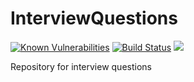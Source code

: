 # InterviewQuestions

[![Known Vulnerabilities](https://snyk.io/test/github/lfalcantar/InterviewQuestions/badge.svg?targetFile=pom.xml)](https://snyk.io/test/github/lfalcantar/InterviewQuestions?targetFile=pom.xml) 
[![Build Status](https://travis-ci.org/lfalcantar/InterviewQuestions.svg?branch=develop)](https://travis-ci.org/lfalcantar/InterviewQuestions)
[![][dependabot img]][dependabot]


Repository for interview questions


[dependabot]:https://dependabot.com
[dependabot img]:https://api.dependabot.com/badges/status?host=github&repo=checkstyle/checkstyle
